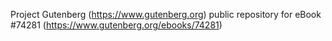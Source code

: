 Project Gutenberg (https://www.gutenberg.org) public repository for
eBook #74281 (https://www.gutenberg.org/ebooks/74281)
